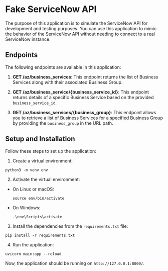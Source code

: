 # Fake ServiceNow API

The purpose of this application is to simulate the ServiceNow API for development and testing purposes. You can use this application to mimic the behavior of the ServiceNow API without needing to connect to a real ServiceNow instance.

## Endpoints

The following endpoints are available in this application:

1. **GET /az/business_services**: This endpoint returns the list of Business Services along with their associated Business Group.

2. **GET /az/business_service/{business_service_id}**: This endpoint returns details of a specific Business Service based on the provided `business_service_id`.

3. **GET /az/business_services/{business_group}**: This endpoint allows you to retrieve a list of Business Services for a specified Business Group by providing the `business_group` in the URL path.


## Setup and Installation

Follow these steps to set up the application:

1. Create a virtual environment:

```
python3 -m venv env
```

2. Activate the virtual environment:

- On Linux or macOS:

  ```
  source env/bin/activate
  ```

- On Windows:

  ```
  .\env\Scripts\activate
  ```

3. Install the dependencies from the `requirements.txt` file:

```
pip install -r requirements.txt
```

4. Run the application:

```
uvicorn main:app --reload
```

Now, the application should be running on `http://127.0.0.1:8000/`.
